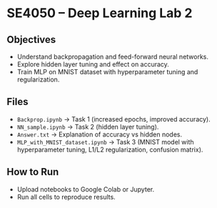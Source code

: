 # SE4050 – Deep Learning Lab 2

## Objectives
- Understand backpropagation and feed-forward neural networks.
- Explore hidden layer tuning and effect on accuracy.
- Train MLP on MNIST dataset with hyperparameter tuning and regularization.

## Files
- `Backprop.ipynb` → Task 1 (increased epochs, improved accuracy).
- `NN_sample.ipynb` → Task 2 (hidden layer tuning).
- `Answer.txt` → Explanation of accuracy vs hidden nodes.
- `MLP_with_MNIST_dataset.ipynb` → Task 3 (MNIST model with hyperparameter tuning, L1/L2 regularization, confusion matrix).

## How to Run
- Upload notebooks to Google Colab or Jupyter.
- Run all cells to reproduce results.
